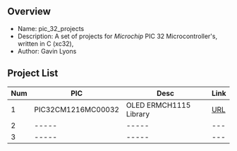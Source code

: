 Overview
--------------------------------------------
* Name: pic_32_projects
* Description: A set of projects for  *Microchip* PIC 32 Microcontroller's,
written in C (xc32), 
* Author: Gavin Lyons

Project List
-----------------------------------------

| Num | PIC | Desc | Link |
| --- | --- | --- |--- |
| 1  | PIC32CM1216MC00032 | OLED ERMCH1115 Library |[URL](projects/OLEDCH1115/) |
| 2  | ----- | ----- | --- |
| 3  | ----- | ----- | --- |


